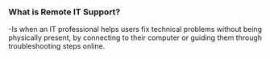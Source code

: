 ### What is Remote IT Support?

-Is when an IT professional helps users fix technical problems without being physically present, by connecting to their computer or guiding them through troubleshooting steps online.
